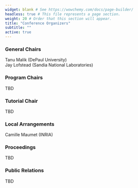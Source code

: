 ```yaml
---
widget: blank # See https://wowchemy.com/docs/page-builder/
headless: true # This file represents a page section.
weight: 20 # Order that this section will appear.
title: "Conference Organizers"
subtitle: ""
active: true
---
```


<!--
<div id="twitter-feed" style="float:right; width:30%; text-align:right; margin-top:-10px; ">
<a class="twitter-timeline" data-width="300" data-height="800" data-theme="light" href="https://twitter.com/acmrep?ref_src=twsrc%5Etfw">Tweets by acmrep</a> <script async src="https://platform.twitter.com/widgets.js" charset="utf-8"></script></div>
-->

### General Chairs
Tanu Malik (DePaul University)  
Jay Lofstead (Sandia National Laboratories)  

### Program Chairs
TBD  

### Tutorial Chair
TBD  

### Local Arrangements
Camille Maumet (INRIA)
  

### Proceedings
TBD

### Public Relations
TBD  

